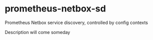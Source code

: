 # prometheus-netbox-sd

Prometheus Netbox service discovery, controlled by config contexts

Description will come someday
